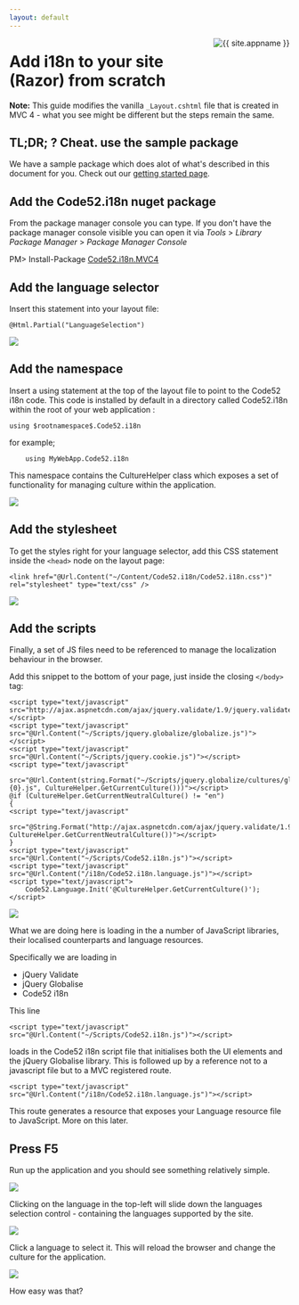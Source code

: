 ```yaml
---
layout: default
---
```


<div id="screenshot" style="float:right">
	<img src="logo-small.png" alt="{{ site.appname }}" />
	<div style="clear:both">&nbsp;</div>
</div>

# Add i18n to your site (Razor) from scratch

**Note:** This guide modifies the vanilla ```_Layout.cshtml``` file that is created in MVC 4 - what you see might be different but the steps remain the same.

## TL;DR; ? Cheat. use the sample package

We have a sample package which does alot of what's described in this document for you. 
Check out our [getting started page](getting-started).

## Add the Code52.i18n nuget package

From the package manager console you can type. If you don't have the package manager console visible you can open it via *Tools* > *Library Package Manager* > *Package Manager Console*

<div style="width: 900px">
	<div class="nuget-button-commandWrapper">
		<div class="nuget-button-commandPrompt">
			<p class="nuget-button-command">PM&gt; Install-Package <a href="http://nuget.org/List/Packages/Code52.i18n.MVC4">Code52.i18n.MVC4</a></p>
		</div>
	</div>
</div>

##

## Add the language selector

Insert this statement into your layout file:

    @Html.Partial("LanguageSelection")

![](images/partial.png)

## Add the namespace

Insert a using statement at the top of the layout file to point to the Code52 i18n code. This code is installed by default in a directory called Code52.i18n within the root of your web application :

`using $rootnamespace$.Code52.i18n`
    
for example;
    
`    using MyWebApp.Code52.i18n`

This namespace contains the CultureHelper class which exposes a set of functionality for managing culture within the application.

![](images/using.png)

## Add the stylesheet

To get the styles right for your language selector, add this CSS statement inside the ```<head>``` node on the layout page:

    <link href="@Url.Content("~/Content/Code52.i18n/Code52.i18n.css")" rel="stylesheet" type="text/css" />

![](images/stylesheet.png)

## Add the scripts

Finally, a set of JS files need to be referenced to manage the localization behaviour in the browser. 

Add this snippet to the bottom of your page, just inside the closing ```</body>``` tag:

    <script type="text/javascript" src="http://ajax.aspnetcdn.com/ajax/jquery.validate/1.9/jquery.validate.min.js"></script>
    <script type="text/javascript" src="@Url.Content("~/Scripts/jquery.globalize/globalize.js")"></script>
    <script type="text/javascript" src="@Url.Content("~/Scripts/jquery.cookie.js")"></script>
    <script type="text/javascript" 
        src="@Url.Content(string.Format("~/Scripts/jquery.globalize/cultures/globalize.culture.{0}.js", CultureHelper.GetCurrentCulture()))"></script>
    @if (CultureHelper.GetCurrentNeutralCulture() != "en")
    {
	<script type="text/javascript" 
	    src="@String.Format("http://ajax.aspnetcdn.com/ajax/jquery.validate/1.9/localization/messages_{0}.js", CultureHelper.GetCurrentNeutralCulture())"></script>    
	}
    <script type="text/javascript" src="@Url.Content("~/Scripts/Code52.i18n.js")"></script>
    <script type="text/javascript" src="@Url.Content("/i18n/Code52.i18n.language.js")"></script>
    <script type="text/javascript">
        Code52.Language.Init('@CultureHelper.GetCurrentCulture()');    
    </script>

![](images/scripts.png)

What we are doing here is loading in the a number of JavaScript libraries, their localised counterparts and language resources.

Specifically we are loading in
	
* jQuery Validate 
* jQuery Globalise
* Code52 i18n

This line 

    <script type="text/javascript" src="@Url.Content("~/Scripts/Code52.i18n.js")"></script>

loads in the Code52 i18n script file that initialises both the UI elements and the jQuery Globalise library. This is followed up by a reference not to a javascript file but to a MVC registered route. 

    <script type="text/javascript" src="@Url.Content("/i18n/Code52.i18n.language.js")"></script>

This route generates a resource that exposes your Language resource file to JavaScript. More on this later.

## Press F5

Run up the application and you should see something relatively simple.

![](images/f5.png)

Clicking on the language in the top-left will slide down the languages selection control - containing the languages supported by the site.

![](images/select.png)

Click a language to select it. This will reload the browser and change the culture for the application.

![](images/french.png)

How easy was that?
